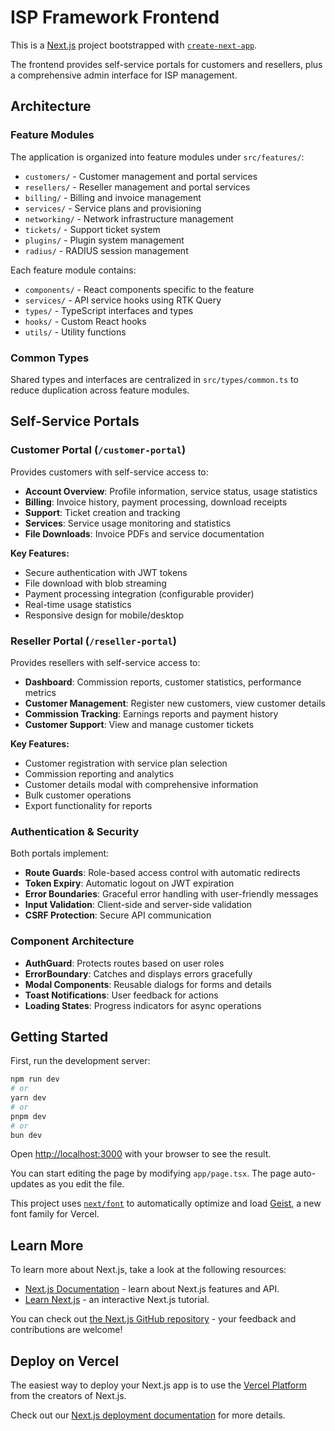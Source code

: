# ISP Framework Frontend

This is a [Next.js](https://nextjs.org) project bootstrapped with [`create-next-app`](https://nextjs.org/docs/app/api-reference/cli/create-next-app).

The frontend provides self-service portals for customers and resellers, plus a comprehensive admin interface for ISP management.

## Architecture

### Feature Modules
The application is organized into feature modules under `src/features/`:
- `customers/` - Customer management and portal services
- `resellers/` - Reseller management and portal services
- `billing/` - Billing and invoice management
- `services/` - Service plans and provisioning
- `networking/` - Network infrastructure management
- `tickets/` - Support ticket system
- `plugins/` - Plugin system management
- `radius/` - RADIUS session management

Each feature module contains:
- `components/` - React components specific to the feature
- `services/` - API service hooks using RTK Query
- `types/` - TypeScript interfaces and types
- `hooks/` - Custom React hooks
- `utils/` - Utility functions

### Common Types
Shared types and interfaces are centralized in `src/types/common.ts` to reduce duplication across feature modules.

## Self-Service Portals

### Customer Portal (`/customer-portal`)
Provides customers with self-service access to:
- **Account Overview**: Profile information, service status, usage statistics
- **Billing**: Invoice history, payment processing, download receipts
- **Support**: Ticket creation and tracking
- **Services**: Service usage monitoring and statistics
- **File Downloads**: Invoice PDFs and service documentation

**Key Features:**
- Secure authentication with JWT tokens
- File download with blob streaming
- Payment processing integration (configurable provider)
- Real-time usage statistics
- Responsive design for mobile/desktop

### Reseller Portal (`/reseller-portal`)
Provides resellers with self-service access to:
- **Dashboard**: Commission reports, customer statistics, performance metrics
- **Customer Management**: Register new customers, view customer details
- **Commission Tracking**: Earnings reports and payment history
- **Customer Support**: View and manage customer tickets

**Key Features:**
- Customer registration with service plan selection
- Commission reporting and analytics
- Customer details modal with comprehensive information
- Bulk customer operations
- Export functionality for reports

### Authentication & Security
Both portals implement:
- **Route Guards**: Role-based access control with automatic redirects
- **Token Expiry**: Automatic logout on JWT expiration
- **Error Boundaries**: Graceful error handling with user-friendly messages
- **Input Validation**: Client-side and server-side validation
- **CSRF Protection**: Secure API communication

### Component Architecture
- **AuthGuard**: Protects routes based on user roles
- **ErrorBoundary**: Catches and displays errors gracefully
- **Modal Components**: Reusable dialogs for forms and details
- **Toast Notifications**: User feedback for actions
- **Loading States**: Progress indicators for async operations

## Getting Started

First, run the development server:

```bash
npm run dev
# or
yarn dev
# or
pnpm dev
# or
bun dev
```

Open [http://localhost:3000](http://localhost:3000) with your browser to see the result.

You can start editing the page by modifying `app/page.tsx`. The page auto-updates as you edit the file.

This project uses [`next/font`](https://nextjs.org/docs/app/building-your-application/optimizing/fonts) to automatically optimize and load [Geist](https://vercel.com/font), a new font family for Vercel.

## Learn More

To learn more about Next.js, take a look at the following resources:

- [Next.js Documentation](https://nextjs.org/docs) - learn about Next.js features and API.
- [Learn Next.js](https://nextjs.org/learn) - an interactive Next.js tutorial.

You can check out [the Next.js GitHub repository](https://github.com/vercel/next.js) - your feedback and contributions are welcome!

## Deploy on Vercel

The easiest way to deploy your Next.js app is to use the [Vercel Platform](https://vercel.com/new?utm_medium=default-template&filter=next.js&utm_source=create-next-app&utm_campaign=create-next-app-readme) from the creators of Next.js.

Check out our [Next.js deployment documentation](https://nextjs.org/docs/app/building-your-application/deploying) for more details.
